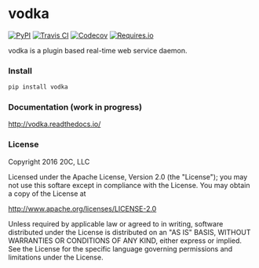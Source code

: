 # vodka

[![PyPI](https://img.shields.io/pypi/v/vodka.svg?maxAge=600)](https://pypi.python.org/pypi/vodka)
[![Travis CI](https://img.shields.io/travis/20c/vodka.svg?maxAge=600)](https://travis-ci.org/20c/vodka)
[![Codecov](https://img.shields.io/codecov/c/github/20c/vodka/master.svg?maxAge=600)](https://codecov.io/github/20c/vodka)
[![Requires.io](https://img.shields.io/requires/github/20c/vodka.svg?maxAge=600)](https://requires.io/github/20c/vodka/requirements)

vodka is a plugin based real-time web service daemon.

### Install

```sh
pip install vodka 
```

### Documentation (work in progress)

http://vodka.readthedocs.io/

### License

Copyright 2016 20C, LLC

Licensed under the Apache License, Version 2.0 (the "License");
you may not use this softare except in compliance with the License.
You may obtain a copy of the License at

   http://www.apache.org/licenses/LICENSE-2.0

Unless required by applicable law or agreed to in writing, software
distributed under the License is distributed on an "AS IS" BASIS,
WITHOUT WARRANTIES OR CONDITIONS OF ANY KIND, either express or implied.
See the License for the specific language governing permissions and
limitations under the License.
